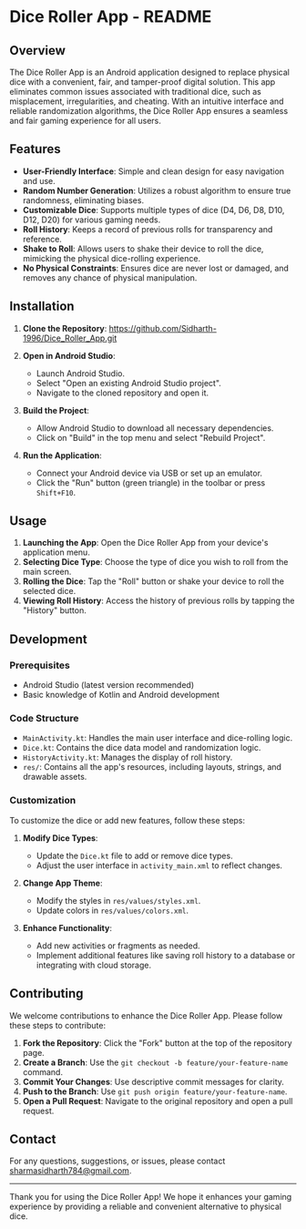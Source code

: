 # Dice Roller App - README

## Overview

The Dice Roller App is an Android application designed to replace physical dice with a convenient, fair, and tamper-proof digital solution. This app eliminates common issues associated with traditional dice, such as misplacement, irregularities, and cheating. With an intuitive interface and reliable randomization algorithms, the Dice Roller App ensures a seamless and fair gaming experience for all users.

## Features

- **User-Friendly Interface**: Simple and clean design for easy navigation and use.
- **Random Number Generation**: Utilizes a robust algorithm to ensure true randomness, eliminating biases.
- **Customizable Dice**: Supports multiple types of dice (D4, D6, D8, D10, D12, D20) for various gaming needs.
- **Roll History**: Keeps a record of previous rolls for transparency and reference.
- **Shake to Roll**: Allows users to shake their device to roll the dice, mimicking the physical dice-rolling experience.
- **No Physical Constraints**: Ensures dice are never lost or damaged, and removes any chance of physical manipulation.

## Installation

1. **Clone the Repository**:
   https://github.com/Sidharth-1996/Dice_Roller_App.git

2. **Open in Android Studio**:
   - Launch Android Studio.
   - Select "Open an existing Android Studio project".
   - Navigate to the cloned repository and open it.

3. **Build the Project**:
   - Allow Android Studio to download all necessary dependencies.
   - Click on "Build" in the top menu and select "Rebuild Project".

4. **Run the Application**:
   - Connect your Android device via USB or set up an emulator.
   - Click the "Run" button (green triangle) in the toolbar or press `Shift+F10`.

## Usage

1. **Launching the App**: Open the Dice Roller App from your device's application menu.
2. **Selecting Dice Type**: Choose the type of dice you wish to roll from the main screen.
3. **Rolling the Dice**: Tap the "Roll" button or shake your device to roll the selected dice.
4. **Viewing Roll History**: Access the history of previous rolls by tapping the "History" button.

## Development

### Prerequisites

- Android Studio (latest version recommended)
- Basic knowledge of Kotlin and Android development

### Code Structure

- `MainActivity.kt`: Handles the main user interface and dice-rolling logic.
- `Dice.kt`: Contains the dice data model and randomization logic.
- `HistoryActivity.kt`: Manages the display of roll history.
- `res/`: Contains all the app's resources, including layouts, strings, and drawable assets.

### Customization

To customize the dice or add new features, follow these steps:

1. **Modify Dice Types**:
   - Update the `Dice.kt` file to add or remove dice types.
   - Adjust the user interface in `activity_main.xml` to reflect changes.

2. **Change App Theme**:
   - Modify the styles in `res/values/styles.xml`.
   - Update colors in `res/values/colors.xml`.

3. **Enhance Functionality**:
   - Add new activities or fragments as needed.
   - Implement additional features like saving roll history to a database or integrating with cloud storage.

## Contributing

We welcome contributions to enhance the Dice Roller App. Please follow these steps to contribute:

1. **Fork the Repository**: Click the "Fork" button at the top of the repository page.
2. **Create a Branch**: Use the `git checkout -b feature/your-feature-name` command.
3. **Commit Your Changes**: Use descriptive commit messages for clarity.
4. **Push to the Branch**: Use `git push origin feature/your-feature-name`.
5. **Open a Pull Request**: Navigate to the original repository and open a pull request.

## Contact

For any questions, suggestions, or issues, please contact sharmasidharth784@gmail.com.

---

Thank you for using the Dice Roller App! We hope it enhances your gaming experience by providing a reliable and convenient alternative to physical dice.
